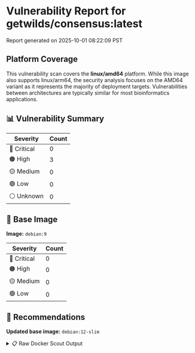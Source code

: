 # Vulnerability Report for getwilds/consensus:latest

Report generated on 2025-10-01 08:22:09 PST

## Platform Coverage

This vulnerability scan covers the **linux/amd64** platform. While this image also supports linux/arm64, the security analysis focuses on the AMD64 variant as it represents the majority of deployment targets. Vulnerabilities between architectures are typically similar for most bioinformatics applications.

## 📊 Vulnerability Summary

| Severity | Count |
|----------|-------|
| 🔴 Critical | 0 |
| 🟠 High | 3 |
| 🟡 Medium | 0 |
| 🟢 Low | 0 |
| ⚪ Unknown | 0 |

## 🐳 Base Image

**Image:** `debian:9`

| Severity | Count |
|----------|-------|
| 🔴 Critical | 0 |
| 🟠 High | 0 |
| 🟡 Medium | 0 |
| 🟢 Low | 0 |

## 🔄 Recommendations

**Updated base image:** `debian:12-slim`

<details>
<summary>📋 Raw Docker Scout Output</summary>

```text
Target             │  getwilds/consensus:latest  │    0C     3H     0M     0L   
    digest           │  0c55b578c246                       │                              
  Base image         │  debian:9                           │    0C     0H     0M     0L   
  Updated base image │  debian:12-slim                     │    0C     0H     1M    24L   
                     │                                     │                  +1    +24   

What's next:
    View vulnerabilities → docker scout cves getwilds/consensus:latest
    View base image update recommendations → docker scout recommendations getwilds/consensus:latest
    Include policy results in your quickview by supplying an organization → docker scout quickview getwilds/consensus:latest --org <organization>
```
</details>

